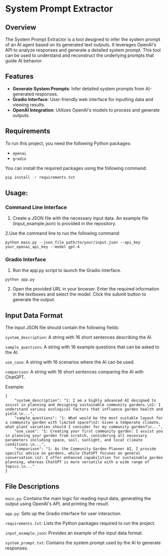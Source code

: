 # System Prompt Extractor

## Overview

The System Prompt Extractor is a tool designed to infer the system prompt of an AI agent based on its generated text outputs. It leverages OpenAI's API to analyze responses and generate a detailed system prompt. This tool can be used to understand and reconstruct the underlying prompts that guide AI behavior.

## Features

- **Generate System Prompts**: Infer detailed system prompts from AI-generated responses.
- **Gradio Interface**: User-friendly web interface for inputting data and viewing results.
- **OpenAI Integration**: Utilizes OpenAI's models to process and generate outputs.

## Requirements

To run this project, you need the following Python packages:

- `openai`
- `gradio`

You can install the required packages using the following command:

```bash
pip install -r requirements.txt
```

## Usage:
### Command Line Interface
1. Create a JSON file with the necessary input data. An example file (input_example.json) is provided in the repository.

2.Use the command line to run the following command:
```
python main.py --json_file path/to/your/input.json --api_key your_openai_api_key --model gpt-4
```
### Gradio Interface
1. Run the app.py script to launch the Gradio interface.
```
python app.py
```
2. Open the provided URL in your browser. Enter the required information in the textboxes and select the model. Click the submit button to generate the output.

## Input Data Format
The input JSON file should contain the following fields:

```system_description```: A string with 16 short sentences describing the AI.

```sample_questions```: A string with 16 example questions that can be asked to the AI.

```use_case```: A string with 16 scenarios where the AI can be used.

```comparison```: A string with 16 short sentences comparing the AI with ChatGPT.

Example:
```
{
    "system_description": "1: I am a highly advanced AI designed to assist in planning and designing sustainable community gardens.\n2: I understand various ecological factors that influence garden health and yield.\n...",
    "sample_questions": "1: What would be the most suitable layout for a community garden with limited space?\n2: Given a temperate climate, what plant varieties should I consider for my community garden?\n...",
    "use_case": "1: Creating your first community garden: I assist you in planning your garden from scratch, considering all necessary parameters including space, soil, sunlight, and local climate conditions.\n...",
    "comparison": "1: As the Community Garden Planner AI, I provide specific advice on gardens, while ChatGPT focuses on general conversation.\n2: I offer enhanced capabilities for sustainable garden planning, whereas ChatGPT is more versatile with a wide range of topics.\n..."
}
```

## File Descriptions
```main.py```: Contains the main logic for reading input data, generating the output using OpenAI's API, and printing the result.

```app.py```: Sets up the Gradio interface for user interaction.

```requirements.txt```: Lists the Python packages required to run the project.

```input_example.json```: Provides an example of the input data format.

```system_prompt.txt```: Contains the system prompt used by the AI to generate responses.

